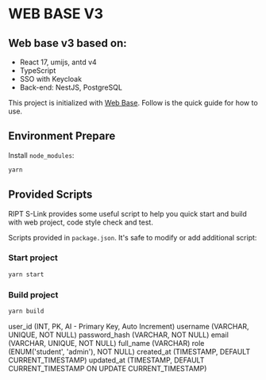 # WEB BASE V3

## Web base v3 based on:

- React 17, umijs, antd v4
- TypeScript
- SSO with Keycloak
- Back-end: NestJS, PostgreSQL

This project is initialized with [Web Base](https://pro.ant.design). Follow is the quick guide for how to use.

## Environment Prepare

Install `node_modules`:

```bash
yarn
```

## Provided Scripts

RIPT S-Link provides some useful script to help you quick start and build with web project, code style check and test.

Scripts provided in `package.json`. It's safe to modify or add additional script:

### Start project

```bash
yarn start
```

### Build project

```bash
yarn build
```
user_id (INT, PK, AI - Primary Key, Auto Increment)
username (VARCHAR, UNIQUE, NOT NULL)
password_hash (VARCHAR, NOT NULL)
email (VARCHAR, UNIQUE, NOT NULL)
full_name (VARCHAR)
role (ENUM('student', 'admin'), NOT NULL)
created_at (TIMESTAMP, DEFAULT CURRENT_TIMESTAMP)
updated_at (TIMESTAMP, DEFAULT CURRENT_TIMESTAMP ON UPDATE CURRENT_TIMESTAMP)
